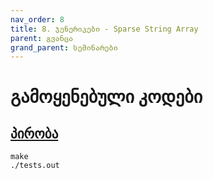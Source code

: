 ```yaml
---
nav_order: 8
title: 8. ჯენერიკები - Sparse String Array
parent: გვანცა
grand_parent: სემინარები
---
```


# გამოყენებული კოდები

## [პირობა](./problem.pdf)

```
make
./tests.out
```
